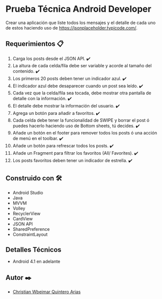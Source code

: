 # Prueba Técnica Android Developer
Crear una aplicación que liste todos los mensajes y el detalle de cada uno de estos haciendo uso de https://jsonplaceholder.typicode.com/.

## Requerimientos 📋
1. Carga los posts desde el JSON API. ✔️
2. La altura de cada celda/fila debe ser variable y acorde al tamaño del contenido. ✔️
3. Los primeros 20 posts deben tener un indicador azul. ✔️
4. El indicador azul debe desaparecer cuando un post sea leído. ✔️
5. Cada vez que la celda/fila sea tocada, debe mostrar otra pantalla de detalle con la información. ✔️
6. El detalle debe mostrar la información del usuario. ✔️
7. Agrega un botón para añadir a favoritos. ✔️
8. Cada celda debe tener la funcionalidad de SWIPE y borrar el post ó puedes hacerlo haciendo uso de Bottom sheets, tú decides. ✔️
9. Añade un botón en el footer para remover todos los posts ó una acción de menú en el toolbar. ✔️
10. Añade un botón para refrescar todos los posts. ✔️
11. Añade un Fragment para filtrar los favoritos (All/ Favorites). ✔️
12. Los posts favoritos deben tener un indicador de estrella. ✔️

## Construido con 🛠️
- Android Studio
- Java
- MVVM
- Volley
- RecyclerView
- CardView
- JSON API
- SharedPreference
- ConstraintLayout

## Detalles Técnicos
- Android 4.1 en adelante

## Autor ✒️
- [Christian Wbeimar Quintero Arias](https://fullstackcq.web.app/)

